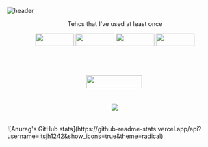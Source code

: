 ![header](https://capsule-render.vercel.app/api?type=waving&color=auto&height=300&section=header&text=itsjh's%20Tech&fontSize=90)
<p align = 'center'> Tehcs that I've used at least once </p>
<p align = 'center'>
  <img src="https://img.shields.io/badge/Python-3766AB?style=flat-square&logo=Python&logoColor=white" height = '30' width = '90'/>
  <img src="https://img.shields.io/badge/Java-007396?style=flat-square&logo=Java&logoColor=white" height = '30' width = '90'/>
  <img src="https://img.shields.io/badge/C-F26822?style=flat-square&logo=C&logoColor=white" height = '30' width = '90'/>
  <img src="https://img.shields.io/badge/JavaScirpt-007396?style=flat-square&logo=JavaScript&logoColor=white" height = '30' width = '90'/>
</p>
<br><br><br>
<div align = 'center'>
  <a href = 'https://www.instagram.com/its___jh/'>
    <img src="https://img.shields.io/badge/Instagram-E4405F?style=flat-square&logo=Instagram&logoColor=white&link=https://www.instagram.com/its___jh/" height = '30' width = '130'/></a>&nbsp
  <br><br><br>
  <a href="https://hits.seeyoufarm.com"><img src="https://hits.seeyoufarm.com/api/count/incr/badge.svg?url=https%3A%2F%2Fgithub.com%2Fitsjh1242&count_bg=%2379C83D&title_bg=%23555555&icon=ghostery.svg&icon_color=%23E7E7E7&title=hits&edge_flat=false"/></a>
  <br><br><br>
</div>
![Anurag's GitHub stats](https://github-readme-stats.vercel.app/api?username=itsjh1242&show_icons=true&theme=radical)
